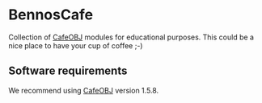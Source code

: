 # BennosCafe
Collection of [CafeOBJ](https://cafeobj.org/) modules for educational purposes. 
This could be a nice place to have your cup of coffee ;-)

## Software requirements
We recommend using [CafeOBJ](https://cafeobj.org/) version 1.5.8.  

